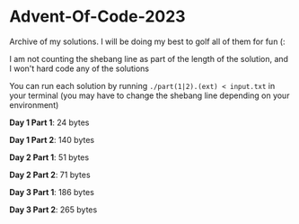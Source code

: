# Advent-Of-Code-2023
Archive of my solutions. I will be doing my best to golf all of them for fun (:

I am not counting the shebang line as part of the length of the solution, and I won't hard code any of the solutions

You can run each solution by running `./part(1|2).(ext) < input.txt` in your terminal (you may have to change the shebang line depending on your environment)

**Day 1 Part 1**: 24 bytes

**Day 1 Part 2**: 140 bytes

**Day 2 Part 1**: 51 bytes

**Day 2 Part 2**: 71 bytes

**Day 3 Part 1**: 186 bytes

**Day 3 Part 2**: 265 bytes
